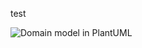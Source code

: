 


test

![Domain model in PlantUML](http://www.plantuml.com/plantuml/png/06qq308p3E2PSgM9tCBUrhQ-a7OtuY4WcYaahWA2qFBgfJVN_hrJsjB5q0othhC3I13Dl92fvucLjsqN_ps9uns9e_ts3PIaVfNu_ZzEkZUgsiogCRZv6NEyJm96nYp0XGlzZgb-ax6sktw1gPtmGcuGu8Lv8A4H0LR-1PL1A-i-0zlhm8MHwMNyzeqzW8ooPpLW5PMcU2fM_JQUCj2ShJ_EpiqjQcyTdbATPfSd2SdzzeUklKnGSfn6yZJKaUZtEF4VYj1dT8NNI1JbCY8Njt_kuCymBme8dnC8wgO82pSgEE8saEBy-vmCzHmHWL4FiRW08QyYuhQt-wFvz0m00)
